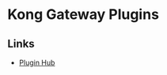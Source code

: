 # Kong Gateway Plugins

## Links

- [Plugin Hub](https://docs.konghq.com/hub/)

<!--
https://github.com/mihai-constantin/ACS/blob/master/IDP/Laborator/lab06/kong/kong-plugins.yml
https://github.com/danipenaperez/kong-apigateway/blob/main/kong-jwt-and-rbac-config/kong.yml
https://github.com/victornardim/logistic-services-management/blob/main/docker/configs/kong/kong.yml
-->
